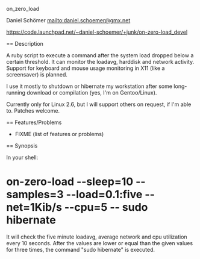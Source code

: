 on_zero_load

Daniel Schömer <mailto:daniel.schoemer@gmx.net>

https://code.launchpad.net/~daniel-schoemer/+junk/on-zero-load_devel

== Description

A ruby script to execute a command after the system load dropped below a certain
threshold. It can monitor the loadavg, harddisk and network activity. Support for
keyboard and mouse usage monitoring in X11 (like a screensaver) is planned.

I use it mostly to shutdown or hibernate my workstation after some long-running download
or compilation (yes, I'm on Gentoo/Linux).

Currently only for Linux 2.6, but I will support others on request, if I'm able to.
Patches welcome.

== Features/Problems

* FIXME (list of features or problems)

== Synopsis

In your shell:

 # on-zero-load --sleep=10 --samples=3 --load=0.1:five --net=1Kib/s --cpu=5 -- sudo hibernate

It will check the five minute loadavg, average network and cpu utilization every 10
seconds. After the values are lower or equal than the given values for three times, the
command "sudo hibernate" is executed.

